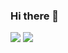 ### Hi there 👋
<img src="https://img.shields.io/badge/javascript-F7DF1E.svg?&style=for-the-badge&logo=GitHub@Sponsors&logoColor=white"/>
<img src="https://img.shields.io/badge/Tech_Blog-DD0B78?style=flat-square&logo=GitHub%20Sponsors&logoColor=white"/>
